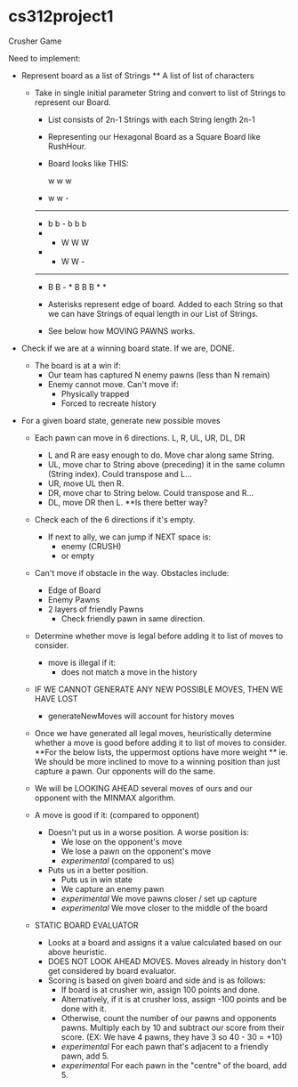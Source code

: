cs312project1
=============

Crusher Game


Need to implement:
			
- Represent board as a list of Strings
** A list of list of characters
	- Take in single initial parameter String and convert to list of Strings to represent our Board.
		- List consists of 2n-1 Strings with each String length 2n-1 
		- Representing our Hexagonal Board as a Square Board like RushHour.
		- Board looks like THIS:
		
		  w w w
		 - w w -
		- - - - -
		 - b b -
		  b b b
		
		* * W W W 
		* - W W - 
		- - - - -
		- B B - *
		B B B * *
			
		- Asterisks represent edge of board. Added to each String so that we can have Strings of equal length in our List of Strings. 	
		- See below how MOVING PAWNS works.
			
- Check if we are at a winning board state. If we are, DONE.
	- The board is at a win if:
		- Our team has captured N enemy pawns (less than N remain)
		- Enemy cannot move. Can't move if: 
			- Physically trapped
			- Forced to recreate history

- For a given board state, generate new possible moves
	- Each pawn can move in 6 directions. L, R, UL, UR, DL, DR
		- L and R are easy enough to do. Move char along same String. 
		- UL, move char to String above (preceding) it in the same column (String index). Could transpose and L...
		- UR, move UL then R.
		- DR, move char to String below. Could transpose and R...
		- DL, move DR then L. 
		**Is there better way?
		
	- Check each of the 6 directions if it's empty.
		- If next to ally, we can jump if NEXT space is:
			- enemy (CRUSH)
			- or empty 
	- Can't move if obstacle in the way. Obstacles include:
		- Edge of Board
		- Enemy Pawns
		- 2 layers of friendly Pawns
			- Check friendly pawn in same direction.
	- Determine whether move is legal before adding it to list of moves to consider.
		- move is illegal if it:
			- does not match a move in the history
	- IF WE CANNOT GENERATE ANY NEW POSSIBLE MOVES, THEN WE HAVE LOST
		- generateNewMoves will account for history moves
		
	- Once we have generated all legal moves, heuristically determine whether a move is good before adding it to list of moves to consider. 
		**For the below lists, the uppermost options have more weight
		** ie. We should be more inclined to move to a winning position than just capture a pawn. Our opponents will do the same.
	- We will be LOOKING AHEAD several moves of ours and our opponent with the MINMAX algorithm. 
	- A move is good if it:
		(compared to opponent)
		- Doesn't put us in a worse position. A worse position is:
			- We lose on the opponent's move 				
			- We lose a pawn on the opponent's move
			- *experimental*
		(compared to us)	
		- Puts us in a better position.
			- Puts us in win state
			- We capture an enemy pawn
			- *experimental* We move pawns closer / set up capture
			- *experimental* We move closer to the middle of the board			
	
	- STATIC BOARD EVALUATOR
		- Looks at a board and assigns it a value calculated based on our above heuristic.
		- DOES NOT LOOK AHEAD MOVES. Moves already in history don't get considered by board evaluator.
		- Scoring is based on given board and side and is as follows:
			- If board is at crusher win, assign 100 points and done.
			- Alternatively, if it is at crusher loss, assign -100 points and be done with it.
			- Otherwise, count the number of our pawns and opponents pawns. Multiply each by 10 and subtract our score from their score. (EX: We have 4 pawns, they have 3 so 40 - 30 = +10)
			- *experimental* For each pawn that's adjacent to a friendly pawn, add 5.
			- *experimental* For each pawn in the "centre" of the board, add 5.
		